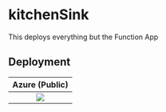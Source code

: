 # kitchenSink

This deploys everything but the Function App

## Deployment

| Azure (Public) |
| :---: |
| <a href="https://portal.azure.com/#create/Microsoft.Template/uri/https%3A%2F%2Fraw.githubusercontent.com%2Fjohndohoneyjr%2Fsimpleiot%2Fmaster%2Fazuredeploy.json" target="_blank"><img src="https://aka.ms/deploytoazurebutton" /></a> | 
